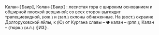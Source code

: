 ---
---

Калан-⟦Баир⟧, Колан-⟦Баир⟧
: лесистая гора с широким основанием и обширной плоской вершиной; со всех сторон выглядит трапециевидной, ⦅юж.⦆ и ⦅зап.⦆ склоны обнаженные. На ⦅вост.⦆ окраине Долгоруковской яйлы, к ⦅Ю⦆ от Кургана славы – ❶ калан – ⦅рпл.⦆; Калан – ⦅тюрк.⦆ ⦅и.л.⦆ ⦃И3⦄.
